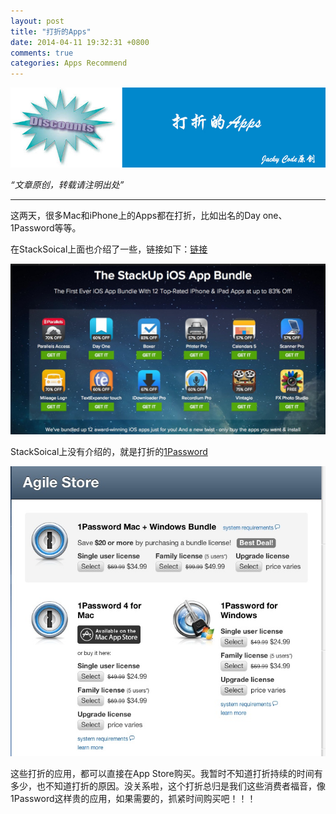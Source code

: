 ```yaml
---
layout: post
title: "打折的Apps"
date: 2014-04-11 19:32:31 +0800
comments: true
categories: Apps Recommend
---
```


![artical 22](/images/artical/artical22.jpg)
<!-- more -->

*“文章原创，转载请注明出处”*

***

这两天，很多Mac和iPhone上的Apps都在打折，比如出名的Day one、1Password等等。

在StackSoical上面也介绍了一些，链接如下：[链接](https://stacksocial.com/ios_bundle?utm_source=ssnetwork&utm_medium=hellobar&utm_campaign=iosbundle)

![stack](/images/a22/stack.jpg)

StackSoical上没有介绍的，就是打折的[1Password](https://agilebits.com/store)

![1pass](/images/a22/1pass.jpg)

这些打折的应用，都可以直接在App Store购买。我暂时不知道打折持续的时间有多少，也不知道打折的原因。没关系啦，这个打折总归是我们这些消费者福音，像1Password这样贵的应用，如果需要的，抓紧时间购买吧！！！
